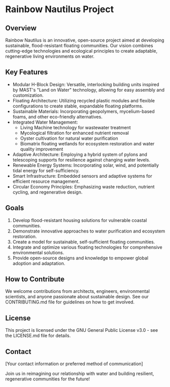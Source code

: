 # Rainbow Nautilus Project

## Overview

Rainbow Nautilus is an innovative, open-source project aimed at developing sustainable, flood-resistant floating communities. Our vision combines cutting-edge technologies and ecological principles to create adaptable, regenerative living environments on water.

## Key Features

- Modular H-Block Design: Versatile, interlocking building units inspired by MAST's "Land on Water" technology, allowing for easy assembly and customization.
- Floating Architecture: Utilizing recycled plastic modules and flexible configurations to create stable, expandable floating platforms.
- Sustainable Materials: Incorporating geopolymers, mycelium-based foams, and other eco-friendly alternatives.
- Integrated Water Management: 
  - Living Machine technology for wastewater treatment
  - Mycological filtration for enhanced nutrient removal
  - Oyster cultivation for natural water purification
  - Biomatrix floating wetlands for ecosystem restoration and water quality improvement
- Adaptive Architecture: Employing a hybrid system of pylons and telescoping supports for resilience against changing water levels.
- Renewable Energy Systems: Incorporating solar, wind, and potentially tidal energy for self-sufficiency.
- Smart Infrastructure: Embedded sensors and adaptive systems for efficient resource management.
- Circular Economy Principles: Emphasizing waste reduction, nutrient cycling, and regenerative design.

## Goals

1. Develop flood-resistant housing solutions for vulnerable coastal communities.
2. Demonstrate innovative approaches to water purification and ecosystem restoration.
3. Create a model for sustainable, self-sufficient floating communities.
4. Integrate and optimize various floating technologies for comprehensive environmental solutions.
5. Provide open-source designs and knowledge to empower global adoption and adaptation.

## How to Contribute

We welcome contributions from architects, engineers, environmental scientists, and anyone passionate about sustainable design. See our CONTRIBUTING.md file for guidelines on how to get involved.

## License

This project is licensed under the GNU General Public License v3.0 - see the LICENSE.md file for details.

## Contact

[Your contact information or preferred method of communication]

Join us in reimagining our relationship with water and building resilient, regenerative communities for the future!
